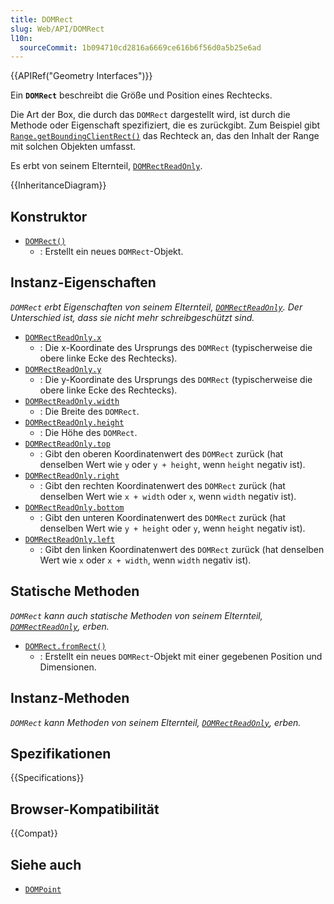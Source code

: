 ```yaml
---
title: DOMRect
slug: Web/API/DOMRect
l10n:
  sourceCommit: 1b094710cd2816a6669ce616b6f56d0a5b25e6ad
---
```


{{APIRef("Geometry Interfaces")}}

Ein **`DOMRect`** beschreibt die Größe und Position eines Rechtecks.

Die Art der Box, die durch das `DOMRect` dargestellt wird, ist durch die Methode oder Eigenschaft spezifiziert, die es zurückgibt. Zum Beispiel gibt [`Range.getBoundingClientRect()`](/de/docs/Web/API/Range/getBoundingClientRect) das Rechteck an, das den Inhalt der Range mit solchen Objekten umfasst.

Es erbt von seinem Elternteil, [`DOMRectReadOnly`](/de/docs/Web/API/DOMRectReadOnly).

{{InheritanceDiagram}}

## Konstruktor

- [`DOMRect()`](/de/docs/Web/API/DOMRect/DOMRect)
  - : Erstellt ein neues `DOMRect`-Objekt.

## Instanz-Eigenschaften

_`DOMRect` erbt Eigenschaften von seinem Elternteil, [`DOMRectReadOnly`](/de/docs/Web/API/DOMRectReadOnly). Der Unterschied ist, dass sie nicht mehr schreibgeschützt sind._

- [`DOMRectReadOnly.x`](/de/docs/Web/API/DOMRectReadOnly/x)
  - : Die x-Koordinate des Ursprungs des `DOMRect` (typischerweise die obere linke Ecke des Rechtecks).
- [`DOMRectReadOnly.y`](/de/docs/Web/API/DOMRectReadOnly/y)
  - : Die y-Koordinate des Ursprungs des `DOMRect` (typischerweise die obere linke Ecke des Rechtecks).
- [`DOMRectReadOnly.width`](/de/docs/Web/API/DOMRectReadOnly/width)
  - : Die Breite des `DOMRect`.
- [`DOMRectReadOnly.height`](/de/docs/Web/API/DOMRectReadOnly/height)
  - : Die Höhe des `DOMRect`.
- [`DOMRectReadOnly.top`](/de/docs/Web/API/DOMRectReadOnly/top)
  - : Gibt den oberen Koordinatenwert des `DOMRect` zurück (hat denselben Wert wie `y` oder `y + height`, wenn `height` negativ ist).
- [`DOMRectReadOnly.right`](/de/docs/Web/API/DOMRectReadOnly/right)
  - : Gibt den rechten Koordinatenwert des `DOMRect` zurück (hat denselben Wert wie `x + width` oder `x`, wenn `width` negativ ist).
- [`DOMRectReadOnly.bottom`](/de/docs/Web/API/DOMRectReadOnly/bottom)
  - : Gibt den unteren Koordinatenwert des `DOMRect` zurück (hat denselben Wert wie `y + height` oder `y`, wenn `height` negativ ist).
- [`DOMRectReadOnly.left`](/de/docs/Web/API/DOMRectReadOnly/left)
  - : Gibt den linken Koordinatenwert des `DOMRect` zurück (hat denselben Wert wie `x` oder `x + width`, wenn `width` negativ ist).

## Statische Methoden

_`DOMRect` kann auch statische Methoden von seinem Elternteil, [`DOMRectReadOnly`](/de/docs/Web/API/DOMRectReadOnly), erben._

- [`DOMRect.fromRect()`](/de/docs/Web/API/DOMRect/fromRect_static)
  - : Erstellt ein neues `DOMRect`-Objekt mit einer gegebenen Position und Dimensionen.

## Instanz-Methoden

_`DOMRect` kann Methoden von seinem Elternteil, [`DOMRectReadOnly`](/de/docs/Web/API/DOMRectReadOnly), erben._

## Spezifikationen

{{Specifications}}

## Browser-Kompatibilität

{{Compat}}

## Siehe auch

- [`DOMPoint`](/de/docs/Web/API/DOMPoint)
